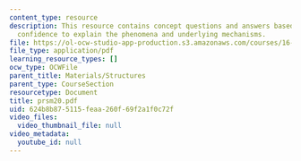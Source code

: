```yaml
---
content_type: resource
description: This resource contains concept questions and answers based on level of
  confidence to explain the phenomena and underlying mechanisms.
file: https://ol-ocw-studio-app-production.s3.amazonaws.com/courses/16-01-unified-engineering-i-ii-iii-iv-fall-2005-spring-2006/624b8b875115feaa260f69f2a1f0c72f_prsm20.pdf
file_type: application/pdf
learning_resource_types: []
ocw_type: OCWFile
parent_title: Materials/Structures
parent_type: CourseSection
resourcetype: Document
title: prsm20.pdf
uid: 624b8b87-5115-feaa-260f-69f2a1f0c72f
video_files:
  video_thumbnail_file: null
video_metadata:
  youtube_id: null
---
```

